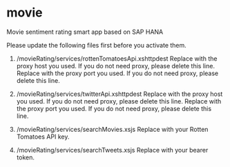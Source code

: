 movie
=====

Movie sentiment rating smart app based on SAP HANA

Please update the following files first before you activate them.

1. /movieRating/services/rottenTomatoesApi.xshttpdest
Replace <YOUR PROXY HOST> with the proxy host you used. If you do not need proxy, please delete this line.
Replace <YOUR PROXY PORT> with the proxy port you used. If you do not need proxy, please delete this line.

2. /movieRating/services/twitterApi.xshttpdest
Replace <YOUR PROXY HOST> with the proxy host you used. If you do not need proxy, please delete this line.
Replace <YOUR PROXY PORT> with the proxy port you used. If you do not need proxy, please delete this line.

3. /movieRating/services/searchMovies.xsjs
Replace <YOUR API KEY> with your Rotten Tomatoes API key.

4. /movieRating/services/searchTweets.xsjs
Replace <YOUR BEARER TOKEN> with your bearer token.
